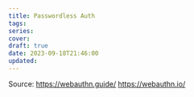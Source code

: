 ```yaml
---
title: Passwordless Auth
tags: 
series: 
cover: 
draft: true
date: 2023-09-18T21:46:00
updated:
---
```

Source:
https://webauthn.guide/
https://webauthn.io/
